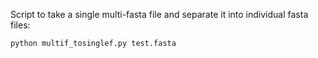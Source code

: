 Script to take a single multi-fasta file and separate it into individual fasta files: <br />

    python multif_tosinglef.py test.fasta
